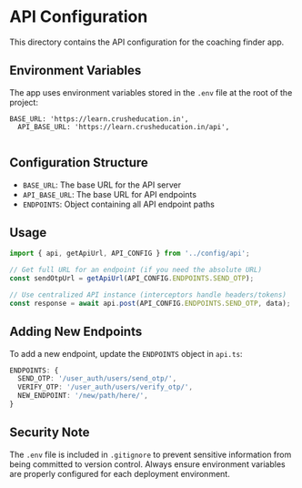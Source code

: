 # API Configuration

This directory contains the API configuration for the coaching finder app.

## Environment Variables

The app uses environment variables stored in the `.env` file at the root of the project:

```env
BASE_URL: 'https://learn.crusheducation.in',
  API_BASE_URL: 'https://learn.crusheducation.in/api',
 
```

## Configuration Structure

- `BASE_URL`: The base URL for the API server
- `API_BASE_URL`: The base URL for API endpoints
- `ENDPOINTS`: Object containing all API endpoint paths

## Usage

```typescript
import { api, getApiUrl, API_CONFIG } from '../config/api';

// Get full URL for an endpoint (if you need the absolute URL)
const sendOtpUrl = getApiUrl(API_CONFIG.ENDPOINTS.SEND_OTP);

// Use centralized API instance (interceptors handle headers/tokens)
const response = await api.post(API_CONFIG.ENDPOINTS.SEND_OTP, data);
```

## Adding New Endpoints

To add a new endpoint, update the `ENDPOINTS` object in `api.ts`:

```typescript
ENDPOINTS: {
  SEND_OTP: '/user_auth/users/send_otp/',
  VERIFY_OTP: '/user_auth/users/verify_otp/',
  NEW_ENDPOINT: '/new/path/here/',
}
```

## Security Note

The `.env` file is included in `.gitignore` to prevent sensitive information from being committed to version control. Always ensure environment variables are properly configured for each deployment environment.
